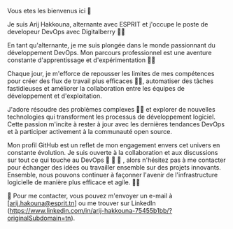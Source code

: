  Vous etes les bienvenus ici 👋  

Je suis Arij Hakkouna, alternante avec ESPRIT et j'occupe le poste de developeur DevOps avec Digitalberry 💪🚀


  En tant qu'alternante, je me suis plongée dans le monde passionnant du développement DevOps. 
Mon parcours professionnel est une aventure constante d'apprentissage et d'expérimentation  👩‍💻

Chaque jour, je m'efforce de repousser les limites de mes compétences pour créer des flux de travail plus efficaces 👩‍💻, automatiser des tâches fastidieuses et améliorer la collaboration entre les équipes de développement et d'exploitation. 

 
  J'adore résoudre des problèmes complexes 💪💪 et explorer de nouvelles technologies qui transforment les processus de développement logiciel. 
Cette passion m'incite à rester à jour avec les dernières tendances DevOps et à participer activement à la communauté open source. 
 
 
  Mon profil GitHub est un reflet de mon engagement envers cet univers en constante évolution. Je suis ouverte à la collaboration et aux discussions sur tout ce qui touche au DevOps 👋 👋 👋  , alors n'hésitez pas à me contacter pour échanger des idées ou travailler ensemble sur des projets innovants. Ensemble, nous pouvons continuer à façonner l'avenir de l'infrastructure logicielle de manière plus efficace et agile. 💪🚀

  📧 Pour me contacter, vous pouvez m'envoyer un e-mail à [arij.hakouna@esprit.tn] ou me trouver sur LinkedIn (https://www.linkedin.com/in/arij-hakkouna-75455b1bb/?originalSubdomain=tn).

